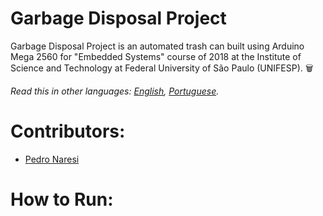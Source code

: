 # Garbage Disposal Project
Garbage Disposal Project is an automated trash can built using Arduino Mega 2560 for "Embedded Systems" course of 2018 at the Institute of Science and Technology at Federal University of São Paulo (UNIFESP). 🗑️

*Read this in other languages: [English](README.md), [Portuguese](README.pt-BR.md).*

# Contributors:
- [Pedro Naresi](https://github.com/pedronaresi)

# How to Run:
